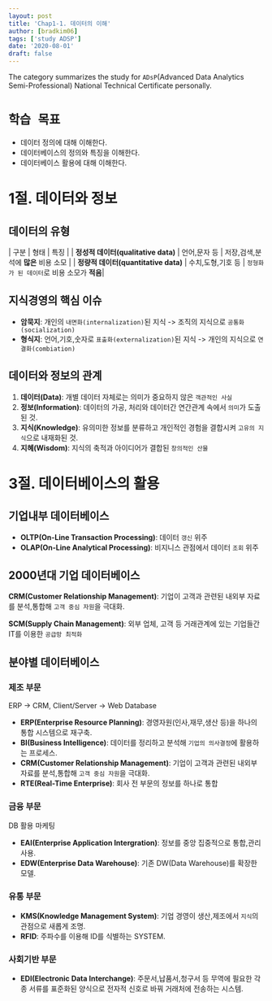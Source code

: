 ```yaml
---
layout: post
title: 'Chap1-1. 데이터의 이해'
author: [bradkim06]
tags: ['study ADSP']
date: '2020-08-01'
draft: false
---
```

The category summarizes the study for `ADsP`(Advanced Data Analytics Semi-Professional) National Technical Certificate personally.

**`학습 목표`**
====
- 데이터 정의에 대해 이해한다.
- 데이터베이스의 정의와 특징을 이해한다.
- 데이터베이스 활용에 대해 이해한다.

**1절. 데이터와 정보**
==================

데이터의 유형
---

| 구분                                  | 형태          | 특징                              |
| **정성적 데이터(qualitative data)**     | 언어,문자 등  | 저장,검색,분석에 **많은** 비용 소모   |
| **정량적 데이터(quantitative data)**    | 수치,도형,기호 등 | `정형화가 된 데이터`로 비용 소모가 **적음**|

지식경영의 핵심 이슈
---
- **암묵지**: 개인의 `내면화(internalization)`된 지식 -> 조직의 지식으로 `공통화(socialization)`
- **형식지**: 언어,기호,숫자로 `표출화(externalization)`된 지식 -> 개인의 지식으로 `연결화(combiation)`

데이터와 정보의 관계
---
1. **데이터(Data)**: 개별 데이터 자체로는 의미가 중요하지 않은 `객관적인 사실`
2. **정보(Information)**: 데이터의 가공, 처리와 데이터간 연간관계 속에서 `의미`가 도출된 것.
3. **지식(Knowledge)**: 유의미한 정보를 분류하고 개인적인 경험을 결합시켜 `고유의 지식`으로 내재화된 것.
4. **지혜(Wisdom)**: 지식의 축적과 아이디어가 결합된 `창의적인 산물`

**3절. 데이터베이스의 활용**
===

기업내부 데이터베이스
---
- **OLTP(On-Line Transaction Processing)**: 데이터 `갱신` 위주
- **OLAP(On-Line Analytical Processing)**: 비지니스 관점에서 데이터 `조회` 위주

2000년대 기업 데이터베이스
---
**CRM(Customer Relationship Management)**: 기업이 고객과 관련된 내외부 자료를 분석,통합해 `고객 중심 자원`을 극대화.

**SCM(Supply Chain Management)**: 외부 업체, 고객 등 거래관계에 있는 기업들간 IT를 이용한 `공급망 최적화`

분야별 데이터베이스
---
### 제조 부문
ERP -> CRM, Client/Server -> Web Database
- **ERP(Enterprise Resource Planning)**: 경영자원(인사,재무,생산 등)을 하나의 통합 시스템으로 재구축.
- **BI(Business Intelligence)**: 데이터를 정리하고 분석해 `기업의 의사결정`에 활용하는 프로세스.
- **CRM(Customer Relationship Management)**: 기업이 고객과 관련된 내외부 자료를 분석,통합해 `고객 중심 자원`을 극대화.
- **RTE(Real-Time Enterprise)**: 회사 전 부문의 정보를 하나로 통합

### 금융 부문
DB 활용 마케팅
- **EAI(Enterprise Application Intergration)**: 정보를 중앙 집중적으로 통합,관리 사용.
- **EDW(Enterprise Data Warehouse)**: 기존 DW(Data Warehouse)를 확장한 모델.

### 유통 부문
- **KMS(Knowledge Management System)**: 기업 경영이 생산,제조에서 `지식`의 관점으로 새롭게 조명.
- **RFID**: 주파수를 이용해 ID를 식별하는 SYSTEM.

### 사회기반 부문
- **EDI(Electronic Data Interchange)**: 주문서,납품서,청구서 등 무역에 필요한 각종 서류를 표준화된 양식으로 전자적 신호로 바꿔 거래처에 전송하는 시스템.
